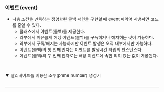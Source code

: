 ### 이벤트 (event)
- 다음 조건을 만족하는 정형화된 콜백 패턴을 구현할 때 event 예약어 사용하면 코드를 줄일 수 있다.
  - 클래스에서 이벤트(콜백)를 제공한다.
  - 외부에서 자유롭게 해당 이벤트(콜백)를 구독하거나 해지하는 것이 가능하다.
  - 외부에서 구독/해지는 가능하지만 이벤트 발생은 오직 내부에서만 가능하다.
  - 이벤트(콜백)의 첫 번째 인자는 이벤트를 발생시킨 타입의 인스턴스다.
  - 이벤트(콜백)의 두 번째 인자로는 해당 이벤트에 속한 의미 있는 값이 제공된다.
<br>

▼ 델리게이트를 이용한 소수(prime number) 생성기
```csharp

```




****
<br>
